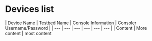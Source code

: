 # Devices list

| Device Name | Testbed Name | Console Information | Consoler Username/Password |
| --- | --- | --- | --- | --- | --- | 
| Content | More content | most content